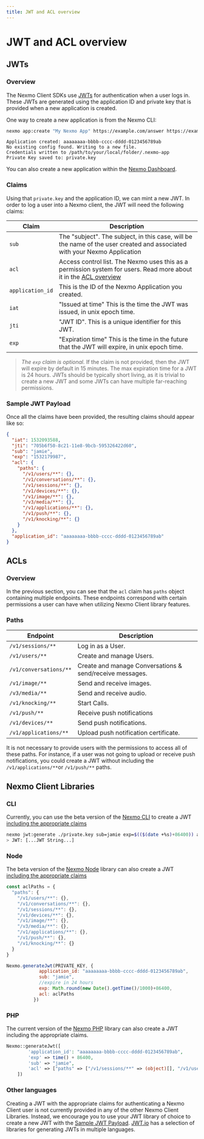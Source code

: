 ```yaml
---
title: JWT and ACL overview
---
```


# JWT and ACL overview

## JWTs

### Overview

The Nexmo Client SDKs use [JWTs](https://jwt.io/) for authentication when a user logs in. These JWTs are generated using the application ID and private key that is provided when a new application is created.

One way to create a new application is from the Nexmo CLI:

```sh
nexmo app:create "My Nexmo App" https://example.com/answer https://example.com/event --type=rtc --keyfile=private.key
```

```
Application created: aaaaaaaa-bbbb-cccc-dddd-0123456789ab
No existing config found. Writing to a new file.
Credentials written to /path/to/your/local/folder/.nexmo-app
Private Key saved to: private.key
```

You can also create a new application within the [Nexmo Dashboard](https://dashboard.nexmo.com/voice/create-application).

### Claims

Using that `private.key` and the application ID, we can mint a new JWT. In order to log a user into a Nexmo client, the JWT will need the following claims:

|Claim | Description |
| --------- | ----------- |
| `sub`| The "subject". The subject, in this case, will be the name of the user created and associated with your Nexmo Application |
| `acl`| Access control list. The Nexmo uses this as a permission system for users. Read more about it in the [ACL overview](#acls) |
| `application_id`| This is the ID of the Nexmo Application you created. |
| `iat`| "Issued at time" This is the time the JWT was issued, in unix epoch time. |
| `jti`| "JWT ID". This is a unique identifier for this JWT. |
| `exp`| "Expiration time" This is the time in the future that the JWT will expire, in unix epoch time.  |

> *The `exp` claim is optional.* If the claim is not provided, then the JWT will expire by default in 15 minutes. The max expiration time for a JWT is 24 hours. JWTs should be typically short living, as it is trivial to create a new JWT and some JWTs can have multiple far-reaching permissions.

### Sample JWT Payload

Once all the claims have been provided, the resulting claims should appear like so:


```json
{
  "iat": 1532093588,
  "jti": "705b6f50-8c21-11e8-9bcb-595326422d60",
  "sub": "jamie",
  "exp": "1532179987",
  "acl": {
    "paths": {
      "/v1/users/**": {},
      "/v1/conversations/**": {},
      "/v1/sessions/**": {},
      "/v1/devices/**": {},
      "/v1/image/**": {},
      "/v3/media/**": {},
      "/v1/applications/**": {},
      "/v1/push/**": {},
      "/v1/knocking/**": {}
    }
  },
  "application_id": "aaaaaaaa-bbbb-cccc-dddd-0123456789ab"
}
```

## ACLs

### Overview

In the previous section, you can see that the `acl` claim has `paths` object containing multiple endpoints. These endpoints correspond with certain permissions a user can have when utilizing Nexmo Client library features.

### Paths

|Endpoint | Description |
| --------- | ----------- |
| `/v1/sessions/**`| Log in as a User.|
| `/v1/users/**`| Create and manage Users.|
| `/v1/conversations/**`| Create and manage Conversations & send/receive messages.|
| `/v1/image/**`| Send and receive images.|
| `/v3/media/**`| Send and receive audio.|
| `/v1/knocking/**`| Start Calls.|
| `/v1/push/**`| Receive push notifications|
| `/v1/devices/**`| Send push notifications.|
| `/v1/applications/**`| Upload push notification certificate.|

It is not necessary to provide users with the permissions to access all of these paths. For instance, if a user was not going to upload or receive push notifications, you could create a JWT without including the `/v1/applications/**`or `/v1/push/**` paths.

## Nexmo Client Libraries

### CLI

Currently, you can use the beta version of the [Nexmo CLI](https://github.com/Nexmo/nexmo-cli/tree/beta) to create a JWT [including the appropriate claims](https://github.com/Nexmo/nexmo-cli/tree/beta#jwt)

```sh
nexmo jwt:generate ./private.key sub=jamie exp=$(($(date +%s)+86400)) acl='{"paths":{"/v1/users/**":{},"/v1/conversations/**":{},"/v1/sessions/**":{},"/v1/devices/**":{},"/v1/image/**":{},"/v3/media/**":{},"/v1/applications/**":{},"/v1/push/**":{},"/v1/knocking/**":{}}}' application_id=YOUR_APP_ID
> JWT: [...JWT String...]
```

### Node

The beta version of the [Nexmo Node](https://github.com/Nexmo/nexmo-node/tree/beta#jwt) library can also create a JWT [including the appropriate claims](https://github.com/Nexmo/nexmo-node/tree/beta#jwt)

```js
const aclPaths = {
  "paths": {
    "/v1/users/**": {},
    "/v1/conversations/**": {},
    "/v1/sessions/**": {},
    "/v1/devices/**": {},
    "/v1/image/**": {},
    "/v3/media/**": {},
    "/v1/applications/**": {},
    "/v1/push/**": {},
    "/v1/knocking/**": {}
  }
}

Nexmo.generateJwt(PRIVATE_KEY, {
            application_id: "aaaaaaaa-bbbb-cccc-dddd-0123456789ab",
            sub: "jamie",
            //expire in 24 hours
            exp: Math.round(new Date().getTime()/1000)+86400,
            acl: aclPaths
          })
```

### PHP

The current version of the [Nexmo PHP](https://github.com/Nexmo/nexmo-php) library can also create a JWT including the appropriate claims.

```php
Nexmo::generateJwt([
        'application_id': "aaaaaaaa-bbbb-cccc-dddd-0123456789ab",
        'exp' => time() + 86400,
        'sub' => "jamie",
        'acl' => ["paths" => ["/v1/sessions/**" => (object)[], "/v1/users/**" => (object)[], "/v1/conversations/**" => (object)[], "/v1/devices/**" => (object)[], "/v1/image/**" => (object)[], "/v3/media/**" => (object)[], "/v1/applications/**" => (object)[], "/v1/push/**" => (object)[], "/v1/knocking/**" => (object)[]]],
    ])
```

### Other languages

Creating a JWT with the appropriate claims for authenticating a Nexmo Client user is not currently provided in any of the other Nexmo Client Libraries. Instead, we encourage you to use your JWT library of choice to create a new JWT with the [Sample JWT Payload](#sample-jwt-payload). [JWT.io](https://jwt.io/#libraries-io) has a selection of libraries for generating JWTs in multiple languages.
